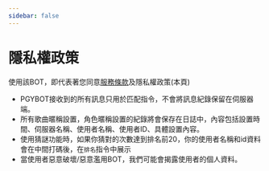 ```yaml
---
sidebar: false
---
```

# 隱私權政策

使用該BOT，即代表著您同意[服務條款](/lincence/)及隱私權政策(本頁)

- PGYBOT接收到的所有訊息只用於匹配指令，不會將訊息紀錄保留在伺服器端。
- 所有歌曲暱稱設置，角色暱稱設置的紀錄將會保存在日誌中，內容包括設置時間、伺服器名稱、使用者名稱、使用者ID、具體設置內容。
- 使用猜謎功能時，如果你猜對的次數達到排名前20，你的使用者名稱和id資料會在中間打碼後，在`排名`指令中展示
- 當使用者惡意破壞/惡意濫用BOT，我們可能會揭露使用者的個人資料。